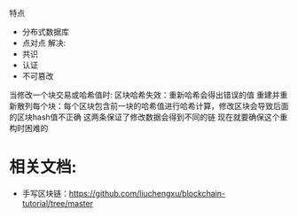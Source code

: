 特点
- 分布式数据库
- 点对点
解决:
- 共识
- 认证
- 不可篡改

当修改一个块交易或哈希值时:
区块哈希失效：重新哈希会得出错误的值 
重建并重新散列每个块：每个区块包含前一块的哈希值进行哈希计算，修改区块会导致后面的区块hash值不正确
这两条保证了修改数据会得到不同的链
现在就要确保这个重构时困难的


# 相关文档:
- 手写区块链：https://github.com/liuchengxu/blockchain-tutorial/tree/master


